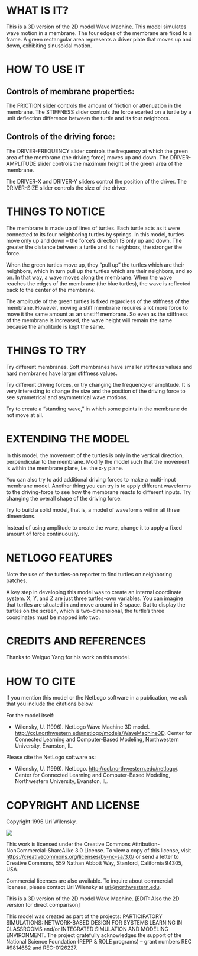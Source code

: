 # WHAT IS IT?
This is a 3D version of the 2D model Wave Machine. This model simulates wave motion in a membrane. The four edges of the membrane are fixed to a frame. A green rectangular area represents a driver plate that moves up and down, exhibiting sinusoidal motion.

# HOW TO USE IT

## Controls of membrane properties:

The FRICTION slider controls the amount of friction or attenuation in the membrane. The STIFFNESS slider controls the force exerted on a turtle by a unit deflection difference between the turtle and its four neighbors.

## Controls of the driving force:

The DRIVER-FREQUENCY slider controls the frequency at which the green area of the membrane (the driving force) moves up and down. The DRIVER-AMPLITUDE slider controls the maximum height of the green area of the membrane.

The DRIVER-X and DRIVER-Y sliders control the position of the driver. The DRIVER-SIZE slider controls the size of the driver.

# THINGS TO NOTICE

The membrane is made up of lines of turtles. Each turtle acts as it were connected to its four neighboring turtles by springs. In this model, turtles move only up and down – the force’s direction IS only up and down. The greater the distance between a turtle and its neighbors, the stronger the force.

When the green turtles move up, they “pull up” the turtles which are their neighbors, which in turn pull up the turtles which are their neighbors, and so on. In that way, a wave moves along the membrane. When the wave reaches the edges of the membrane (the blue turtles), the wave is reflected back to the center of the membrane.

The amplitude of the green turtles is fixed regardless of the stiffness of the membrane. However, moving a stiff membrane requires a lot more force to move it the same amount as an unstiff membrane. So even as the stiffness of the membrane is increased, the wave height will remain the same because the amplitude is kept the same.

# THINGS TO TRY

Try different membranes. Soft membranes have smaller stiffness values and hard membranes have larger stiffness values.

Try different driving forces, or try changing the frequency or amplitude. It is very interesting to change the size and the position of the driving force to see symmetrical and asymmetrical wave motions.

Try to create a “standing wave,” in which some points in the membrane do not move at all.

# EXTENDING THE MODEL

In this model, the movement of the turtles is only in the vertical direction, perpendicular to the membrane. Modify the model such that the movement is within the membrane plane, i.e. the x-y plane.

You can also try to add additional driving forces to make a multi-input membrane model. Another thing you can try is to apply different waveforms to the driving-force to see how the membrane reacts to different inputs. Try changing the overall shape of the driving force.

Try to build a solid model, that is, a model of waveforms within all three dimensions.

Instead of using amplitude to create the wave, change it to apply a fixed amount of force continuously.

# NETLOGO FEATURES

Note the use of the turtles-on reporter to find turtles on neighboring patches.

A key step in developing this model was to create an internal coordinate system. X, Y, and Z are just three turtles-own variables. You can imagine that turtles are situated in and move around in 3-space. But to display the turtles on the screen, which is two-dimensional, the turtle’s three coordinates must be mapped into two.

# CREDITS AND REFERENCES

Thanks to Weiguo Yang for his work on this model.

# HOW TO CITE

If you mention this model or the NetLogo software in a publication, we ask that you include the citations below.

For the model itself:

* Wilensky, U. (1996). NetLogo Wave Machine 3D model. http://ccl.northwestern.edu/netlogo/models/WaveMachine3D. Center for Connected Learning and Computer-Based Modeling, Northwestern University, Evanston, IL.

Please cite the NetLogo software as:

* Wilensky, U. (1999). NetLogo. http://ccl.northwestern.edu/netlogo/. Center for Connected Learning and Computer-Based Modeling, Northwestern University, Evanston, IL.

# COPYRIGHT AND LICENSE

Copyright 1996 Uri Wilensky.

![](http://creativecommons.org/licenses/by-nc-sa/4.0 "")
 
This work is licensed under the Creative Commons Attribution-NonCommercial-ShareAlike 3.0 License. To view a copy of this license, visit https://creativecommons.org/licenses/by-nc-sa/3.0/ or send a letter to Creative Commons, 559 Nathan Abbott Way, Stanford, California 94305, USA.

Commercial licenses are also available. To inquire about commercial licenses, please contact Uri Wilensky at uri@northwestern.edu.

This is a 3D version of the 2D model Wave Machine. [EDIT: Also the 2D version for direct comparison]

This model was created as part of the projects: PARTICIPATORY SIMULATIONS: NETWORK-BASED DESIGN FOR SYSTEMS LEARNING IN CLASSROOMS and/or INTEGRATED SIMULATION AND MODELING ENVIRONMENT. The project gratefully acknowledges the support of the National Science Foundation (REPP & ROLE programs) – grant numbers REC #9814682 and REC-0126227.
 
